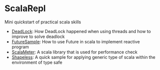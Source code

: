 # ScalaRepl

Mini quickstart of practical scala skills

* [DeadLock](https://github.com/ZZhaoTireless/ScalaRepl/blob/master/src/main/scala/DeadLock.sc): How DeadLock happened when using threads and how to improve to solve deadlock
* [FutureSample](https://github.com/ZZhaoTireless/ScalaRepl/blob/master/src/main/scala/FutureSample.sc): How to use Future in scala to implement reactive program
* [ScalaMeter](https://github.com/ZZhaoTireless/ScalaRepl/blob/master/src/main/scala/ScalaMeter.sc): A scala library that is used for performance check
* [Shapeless](https://github.com/ZZhaoTireless/ScalaRepl/blob/master/src/main/scala/shapelessToCSV.sc): A quick sample for applying generic type of scala within the environment of type safe 